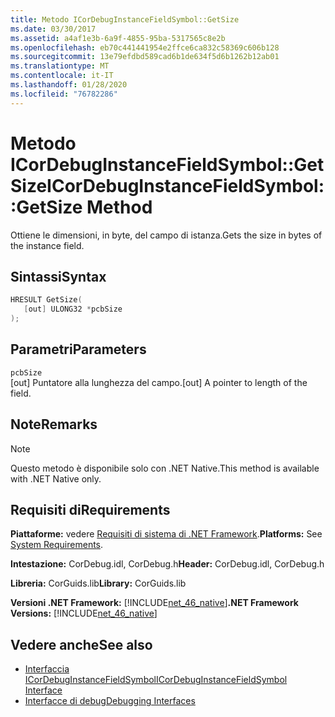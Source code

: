 ```yaml
---
title: Metodo ICorDebugInstanceFieldSymbol::GetSize
ms.date: 03/30/2017
ms.assetid: a4af1e3b-6a9f-4855-95ba-5317565c8e2b
ms.openlocfilehash: eb70c441441954e2ffce6ca832c58369c606b128
ms.sourcegitcommit: 13e79efdbd589cad6b1de634f5d6b1262b12ab01
ms.translationtype: MT
ms.contentlocale: it-IT
ms.lasthandoff: 01/28/2020
ms.locfileid: "76782286"
---
```

# <a name="icordebuginstancefieldsymbolgetsize-method"></a><span data-ttu-id="7e3e5-102">Metodo ICorDebugInstanceFieldSymbol::GetSize</span><span class="sxs-lookup"><span data-stu-id="7e3e5-102">ICorDebugInstanceFieldSymbol::GetSize Method</span></span>
<span data-ttu-id="7e3e5-103">Ottiene le dimensioni, in byte, del campo di istanza.</span><span class="sxs-lookup"><span data-stu-id="7e3e5-103">Gets the size in bytes of the instance field.</span></span>  
  
## <a name="syntax"></a><span data-ttu-id="7e3e5-104">Sintassi</span><span class="sxs-lookup"><span data-stu-id="7e3e5-104">Syntax</span></span>  
  
```cpp  
HRESULT GetSize(  
   [out] ULONG32 *pcbSize  
);  
```  
  
## <a name="parameters"></a><span data-ttu-id="7e3e5-105">Parametri</span><span class="sxs-lookup"><span data-stu-id="7e3e5-105">Parameters</span></span>  
 `pcbSize`  
 <span data-ttu-id="7e3e5-106">[out] Puntatore alla lunghezza del campo.</span><span class="sxs-lookup"><span data-stu-id="7e3e5-106">[out] A pointer to length of the field.</span></span>  
  
## <a name="remarks"></a><span data-ttu-id="7e3e5-107">Note</span><span class="sxs-lookup"><span data-stu-id="7e3e5-107">Remarks</span></span>  
  
> [!NOTE]
> <span data-ttu-id="7e3e5-108">Questo metodo è disponibile solo con .NET Native.</span><span class="sxs-lookup"><span data-stu-id="7e3e5-108">This method is available with .NET Native only.</span></span>  
  
## <a name="requirements"></a><span data-ttu-id="7e3e5-109">Requisiti di</span><span class="sxs-lookup"><span data-stu-id="7e3e5-109">Requirements</span></span>  
 <span data-ttu-id="7e3e5-110">**Piattaforme:** vedere [Requisiti di sistema di .NET Framework](../../../../docs/framework/get-started/system-requirements.md).</span><span class="sxs-lookup"><span data-stu-id="7e3e5-110">**Platforms:** See [System Requirements](../../../../docs/framework/get-started/system-requirements.md).</span></span>  
  
 <span data-ttu-id="7e3e5-111">**Intestazione:** CorDebug.idl, CorDebug.h</span><span class="sxs-lookup"><span data-stu-id="7e3e5-111">**Header:** CorDebug.idl, CorDebug.h</span></span>  
  
 <span data-ttu-id="7e3e5-112">**Libreria:** CorGuids.lib</span><span class="sxs-lookup"><span data-stu-id="7e3e5-112">**Library:** CorGuids.lib</span></span>  
  
 <span data-ttu-id="7e3e5-113">**Versioni .NET Framework:** [!INCLUDE[net_46_native](../../../../includes/net-46-native-md.md)]</span><span class="sxs-lookup"><span data-stu-id="7e3e5-113">**.NET Framework Versions:** [!INCLUDE[net_46_native](../../../../includes/net-46-native-md.md)]</span></span>  
  
## <a name="see-also"></a><span data-ttu-id="7e3e5-114">Vedere anche</span><span class="sxs-lookup"><span data-stu-id="7e3e5-114">See also</span></span>

- [<span data-ttu-id="7e3e5-115">Interfaccia ICorDebugInstanceFieldSymbol</span><span class="sxs-lookup"><span data-stu-id="7e3e5-115">ICorDebugInstanceFieldSymbol Interface</span></span>](icordebuginstancefieldsymbol-interface.md)
- [<span data-ttu-id="7e3e5-116">Interfacce di debug</span><span class="sxs-lookup"><span data-stu-id="7e3e5-116">Debugging Interfaces</span></span>](debugging-interfaces.md)
